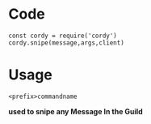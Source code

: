 # Code
```
const cordy = require('cordy')
cordy.snipe(message,args,client)
```
# Usage
```
<prefix>commandname
```
**used to snipe any Message In the Guild**

